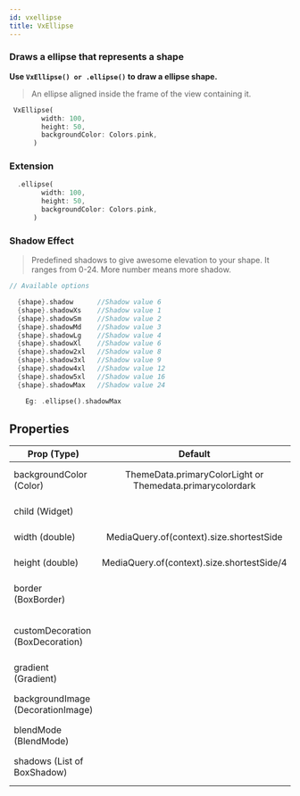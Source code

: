 ```yaml
---
id: vxellipse
title: VxEllipse
---
```


### Draws a ellipse that represents a shape

**Use `VxEllipse() or .ellipse()` to draw a ellipse shape.**

> An ellipse aligned inside the frame of the view containing it.

```dart
 VxEllipse(
        width: 100,
        height: 50,
        backgroundColor: Colors.pink,
      )
```

### Extension

```dart
  .ellipse(
        width: 100,
        height: 50,
        backgroundColor: Colors.pink,
      )
```

### Shadow Effect

> Predefined shadows to give awesome elevation to your shape. It ranges from 0-24. More number means more shadow.

```dart
// Available options

  {shape}.shadow      //Shadow value 6
  {shape}.shadowXs    //Shadow value 1
  {shape}.shadowSm    //Shadow value 2
  {shape}.shadowMd    //Shadow value 3
  {shape}.shadowLg    //Shadow value 4
  {shape}.shadowXl    //Shadow value 6
  {shape}.shadow2xl   //Shadow value 8
  {shape}.shadow3xl   //Shadow value 9
  {shape}.shadow4xl   //Shadow value 12
  {shape}.shadow5xl   //Shadow value 16
  {shape}.shadowMax   //Shadow value 24

    Eg: .ellipse().shadowMax

```

## Properties

| Prop (Type)                       |                          Default                          |                        Description |
| --------------------------------- | :-------------------------------------------------------: | ---------------------------------: |
| backgroundColor (Color)           | ThemeData.primaryColorLight or Themedata.primarycolordark |      The color to fill the ellipse |
| child (Widget)                    |                                                           |                   Any child widget |
| width (double)                    |         MediaQuery.of(context).size.shortestSide          |               Width of the ellipse |
| height (double)                   |        MediaQuery.of(context).size.shortestSide/4         |              Height of the ellipse |
| border (BoxBorder)                |                                                           |           Border to provide stroke |
| customDecoration (BoxDecoration)  |                                                           | To fully provide custom decoration |
| gradient (Gradient)               |                                                           |                To provide gradient |
| backgroundImage (DecorationImage) |                                                           |        To provide background image |
| blendMode (BlendMode)             |                                                           |              To provide blend mode |
| shadows (List of BoxShadow)       |                                                           |              To give shadow effect |
